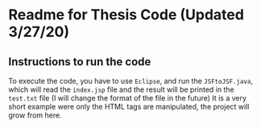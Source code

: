 # Readme for Thesis Code (Updated 3/27/20)
## Instructions to run the code
To execute the code, you have to use `Eclipse`, and run the `JSFtoJSF.java`, which will read the `index.jsp` file and the result will be printed in the `test.txt` file (I will change the format of the file in the future)
It is a very short example were only the HTML tags are manipulated, the project will grow from here.

